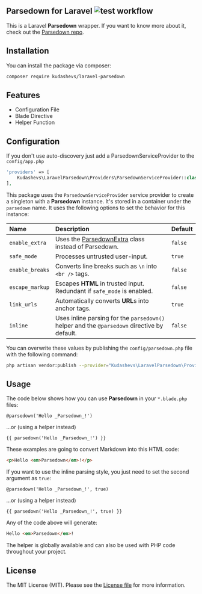 ## Parsedown for Laravel ![test workflow](https://github.com/kudashevs/laravel-parsedown/actions/workflows/run-tests.yml/badge.svg)

This is a Laravel **Parsedown** wrapper. If you want to know more about it, check out the [Parsedown repo](https://github.com/erusev/parsedown).


## Installation

You can install the package via composer:

``` bash
composer require kudashevs/laravel-parsedown
```


## Features

* Configuration File
* Blade Directive
* Helper Function


## Configuration

If you don't use auto-discovery just add a ParsedownServiceProvider to the `config/app.php`
```php
'providers' => [
    Kudashevs\LaravelParsedown\Providers\ParsedownServiceProvider::class,
],
```

This package uses the `ParsedownServiceProvider` service provider to create a singleton with a **Parsedown** instance.
It's stored in a container under the `parsedown` name. It uses the following options to set the behavior for this instance:

| Name             | Description                                                                                       | Default |
|:-----------------|:--------------------------------------------------------------------------------------------------|:--------|
| `enable_extra`   | Uses the [ParsedownExtra](https://github.com/erusev/parsedown-extra) class instead of Parsedown.  | `false` |
| `safe_mode`      | Processes untrusted user-input.                                                                   | `true`  |
| `enable_breaks`  | Converts line breaks such as `\n` into `<br />` tags.                                             | `false` |
| `escape_markup`  | Escapes **HTML** in trusted input. Redundant if `safe_mode` is enabled.                           | `false` |
| `link_urls`      | Automatically converts **URL**s into anchor tags.                                                 | `true`  |
| `inline`         | Uses inline parsing for the `parsedown()` helper and the `@parsedown` directive by default.       | `false` |

You can overwrite these values by publishing the `config/parsedown.php` file with the following command:

```bash
php artisan vendor:publish --provider="Kudashevs\LaravelParsedown\Providers\ParsedownServiceProvider"
```


## Usage

The code below shows how you can use **Parsedown** in your `*.blade.php` files:

``` blade
@parsedown('Hello _Parsedown_!')
```
...or (using a helper instead)
``` blade
{{ parsedown('Hello _Parsedown_!') }}
```

These examples are going to convert Markdown into this HTML code:
``` html
<p>Hello <em>Parsedown</em>!</p>
```

If you want to use the inline parsing style, you just need to set the second argument as `true`:
``` blade
@parsedown('Hello _Parsedown_!', true)
```
...or (using a helper instead)
``` blade
{{ parsedown('Hello _Parsedown_!', true) }}
```

Any of the code above will generate:
``` html
Hello <em>Parsedown</em>!
```

The helper is globally available and can also be used with PHP code throughout your project.


## License

The MIT License (MIT). Please see the [License file](LICENSE.md) for more information.